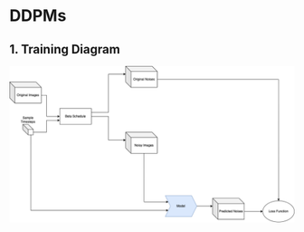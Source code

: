 # DDPMs

## 1. Training Diagram
<img src="./assets/training_diagram.png" alt="training_diagram" style="zoom:100%;" />